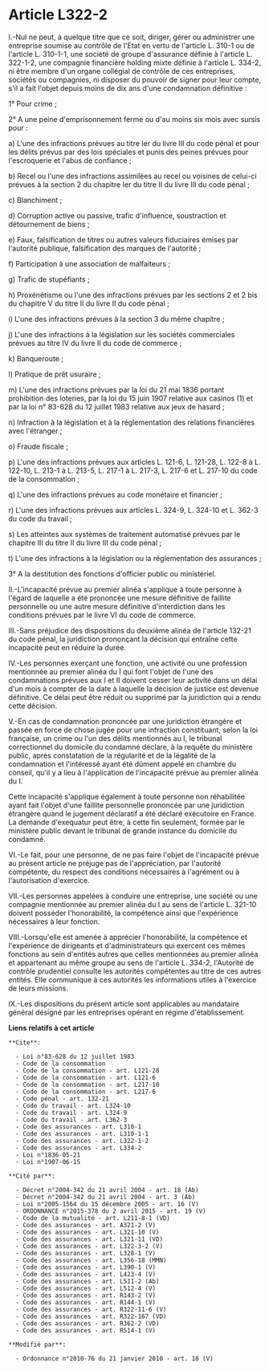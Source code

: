# Article L322-2

I.-Nul ne peut, à quelque titre que ce soit, diriger, gérer ou administrer une entreprise soumise au contrôle de l'Etat en
vertu de l'article L. 310-1 ou de l'article L. 310-1-1, une société de groupe d'assurance définie à l'article L. 322-1-2, une
compagnie financière holding mixte définie à l'article L. 334-2, ni être membre d'un organe collégial de contrôle de ces
entreprises, sociétés ou compagnies, ni disposer du pouvoir de signer pour leur compte, s'il a fait l'objet depuis moins de
dix ans d'une condamnation définitive : 

1° Pour crime ; 

2° A une peine d'emprisonnement ferme ou d'au moins six mois avec sursis pour : 

a) L'une des infractions prévues au titre Ier du livre III du code pénal et pour les délits prévus par des lois spéciales et
punis des peines prévues pour l'escroquerie et l'abus de confiance ; 

b) Recel ou l'une des infractions assimilées au recel ou voisines de celui-ci prévues à la section 2 du chapitre Ier du titre
II du livre III du code pénal ; 

c) Blanchiment ; 

d) Corruption active ou passive, trafic d'influence, soustraction et détournement de biens ; 

e) Faux, falsification de titres ou autres valeurs fiduciaires émises par l'autorité publique, falsification des marques de
l'autorité ; 

f) Participation à une association de malfaiteurs ; 

g) Trafic de stupéfiants ; 

h) Proxénétisme ou l'une des infractions prévues par les sections 2 et 2 bis du chapitre V du titre II du livre II du code
pénal ; 

i) L'une des infractions prévues à la section 3 du même chapitre ; 

j) L'une des infractions à la législation sur les sociétés commerciales prévues au titre IV du livre II du code de
commerce ; 

k) Banqueroute ; 

l) Pratique de prêt usuraire ; 

m) L'une des infractions prévues par la loi du 21 mai 1836 portant prohibition des loteries, par la loi du 15 juin 1907
relative aux casinos (1) et par la loi n° 83-628 du 12 juillet 1983 relative aux jeux de hasard ; 

n) Infraction à la législation et à la réglementation des relations financières avec l'étranger ; 

o) Fraude fiscale ; 

p) L'une des infractions prévues aux articles L. 121-6, L. 121-28, L. 122-8 à L. 122-10, L. 213-1 à L. 213-5, L. 217-1 à L.
217-3, L. 217-6 et L. 217-10 du code de la consommation ; 

q) L'une des infractions prévues au code monétaire et financier ; 

r) L'une des infractions prévues aux articles L. 324-9, L. 324-10 et L. 362-3 du code du travail ; 

s) Les atteintes aux systèmes de traitement automatisé prévues par le chapitre III du titre II du livre III du code pénal ; 

t) L'une des infractions à la législation ou la réglementation des assurances ; 

3° A la destitution des fonctions d'officier public ou ministériel. 

II.-L'incapacité prévue au premier alinéa s'applique à toute personne à l'égard de laquelle a été prononcée une mesure
définitive de faillite personnelle ou une autre mesure définitive d'interdiction dans les conditions prévues par le livre VI
du code de commerce. 

III.-Sans préjudice des dispositions du deuxième alinéa de l'article 132-21 du code pénal, la juridiction prononçant la
décision qui entraîne cette incapacité peut en réduire la durée. 

IV.-Les personnes exerçant une fonction, une activité ou une profession mentionnée au premier alinéa du I qui font l'objet de
l'une des condamnations prévues aux I et II doivent cesser leur activité dans un délai d'un mois à compter de la date à
laquelle la décision de justice est devenue définitive. Ce délai peut être réduit ou supprimé par la juridiction qui a rendu
cette décision.

V.-En cas de condamnation prononcée par une juridiction étrangère et passée en force de chose jugée pour une infraction
constituant, selon la loi française, un crime ou l'un des délits mentionnés au I, le tribunal correctionnel du domicile du
condamné déclare, à la requête du ministère public, après constatation de la régularité et de la légalité de la condamnation
et l'intéressé ayant été dûment appelé en chambre du conseil, qu'il y a lieu à l'application de l'incapacité prévue au
premier alinéa du I. 

Cette incapacité s'applique également à toute personne non réhabilitée ayant fait l'objet d'une faillite personnelle
prononcée par une juridiction étrangère quand le jugement déclaratif a été déclaré exécutoire en France. La demande
d'exequatur peut être, à cette fin seulement, formée par le ministère public devant le tribunal de grande instance du
domicile du condamné. 

VI.-Le fait, pour une personne, de ne pas faire l'objet de l'incapacité prévue au présent article ne préjuge pas de
l'appréciation, par l'autorité compétente, du respect des conditions nécessaires à l'agrément ou à l'autorisation
d'exercice. 

VII.-Les personnes appelées à conduire une entreprise, une société ou une compagnie mentionnée au premier alinéa du I au sens
de l'article L. 321-10 doivent posséder l'honorabilité, la compétence ainsi que l'expérience nécessaires à leur fonction. 

VIII.-Lorsqu'elle est amenée à apprécier l'honorabilité, la compétence et l'expérience de dirigeants et d'administrateurs qui
exercent ces mêmes fonctions au sein d'entités autres que celles mentionnées au premier alinéa et appartenant au même groupe
au sens de l'article L. 334-2, l'Autorité de contrôle prudentiel consulte les autorités compétentes au titre de ces autres
entités. Elle communique à ces autorités les informations utiles à l'exercice de leurs missions. 

IX.-Les dispositions du présent article sont applicables au mandataire général désigné par les entreprises opérant en régime
d'établissement.

**Liens relatifs à cet article**

	**Cite**:

	  - Loi n°83-628 du 12 juillet 1983
	  - Code de la consommation
	  - Code de la consommation - art. L121-28
	  - Code de la consommation - art. L121-6
	  - Code de la consommation - art. L217-10
	  - Code de la consommation - art. L217-6
	  - Code pénal - art. 132-21
	  - Code du travail - art. L324-10
	  - Code du travail - art. L324-9
	  - Code du travail - art. L362-3
	  - Code des assurances - art. L310-1
	  - Code des assurances - art. L310-1-1
	  - Code des assurances - art. L322-1-2
	  - Code des assurances - art. L334-2
	  - Loi n°1836-05-21
	  - Loi n°1907-06-15

	**Cité par**:

	  - Décret n°2004-342 du 21 avril 2004 - art. 18 (Ab)
	  - Décret n°2004-342 du 21 avril 2004 - art. 3 (Ab)
	  - Loi n°2005-1564 du 15 décembre 2005 - art. 16 (V)
	  - ORDONNANCE n°2015-378 du 2 avril 2015 - art. 19 (V)
	  - Code de la mutualité - art. L211-8-1 (VD)
	  - Code des assurances - art. A321-2 (V)
	  - Code des assurances - art. L321-10 (V)
	  - Code des assurances - art. L321-11 (VD)
	  - Code des assurances - art. L322-3-2 (V)
	  - Code des assurances - art. L328-1 (V)
	  - Code des assurances - art. L356-18 (MMN)
	  - Code des assurances - art. L390-1 (V)
	  - Code des assurances - art. L423-4 (V)
	  - Code des assurances - art. L511-2 (Ab)
	  - Code des assurances - art. L512-4 (V)
	  - Code des assurances - art. R143-2 (V)
	  - Code des assurances - art. R144-1 (V)
	  - Code des assurances - art. R322-11-6 (V)
	  - Code des assurances - art. R322-167 (VD)
	  - Code des assurances - art. R362-2 (VD)
	  - Code des assurances - art. R514-1 (V)

	**Modifié par**:

	  - Ordonnance n°2010-76 du 21 janvier 2010 - art. 18 (V)
